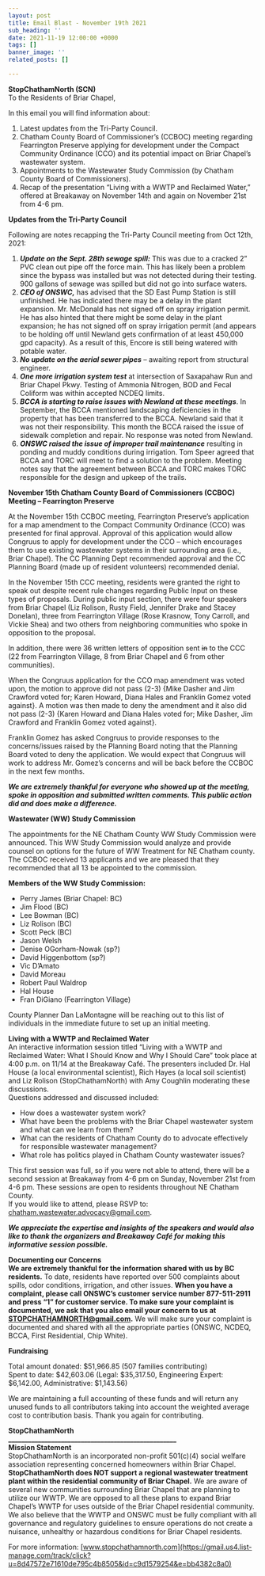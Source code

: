 ```yaml
---
layout: post
title: Email Blast - November 19th 2021
sub_heading: ''
date: 2021-11-19 12:00:00 +0000
tags: []
banner_image: ''
related_posts: []

---
```

**StopChathamNorth (SCN)**  
 To the Residents of Briar Chapel,  
   
 In this email you will find information about:

1. Latest updates from the Tri-Party Council.
2. Chatham County Board of Commissioner’s (CCBOC) meeting regarding Fearrington Preserve applying for development under the Compact Community Ordinance (CCO) and its potential impact on Briar Chapel’s wastewater system.
3. Appointments to the Wastewater Study Commission (by Chatham County Board of Commissioners).
4. Recap of the presentation “Living with a WWTP and Reclaimed Water,” offered at Breakaway on November 14th and again on November 21st from 4-6 pm.

**Updates from the Tri-Party Council**  
   
 Following are notes recapping the Tri-Party Council meeting from Oct 12th, 2021:

1. **_Update on the Sept. 28th sewage spill:_** This was due to a cracked 2” PVC clean out pipe off the force main. This has likely been a problem since the bypass was installed but was not detected during their testing. 900 gallons of sewage was spilled but did not go into surface waters.
2. **_CEO of ONSWC,_** has advised that the SD East Pump Station is still unfinished. He has indicated there may be a delay in the plant expansion. Mr. McDonald has not signed off on spray irrigation permit. He has also hinted that there might be some delay in the plant expansion; he has not signed off on spray irrigation permit (and appears to be holding off until Newland gets confirmation of at least 450,000 gpd capacity). As a result of this, Encore is still being watered with potable water.
3. **_No update on the aerial sewer pipes_** – awaiting report from structural engineer.
4. **_One more irrigation system test_** at intersection of Saxapahaw Run and Briar Chapel Pkwy. Testing of Ammonia Nitrogen, BOD and Fecal Coliform was within accepted NCDEQ limits.
5. **_BCCA is starting to raise issues with Newland at these meetings_**. In September, the BCCA mentioned landscaping deficiencies in the property that has been transferred to the BCCA. Newland said that it was not their responsibility. This month the BCCA raised the issue of sidewalk completion and repair. No response was noted from Newland.
6. **_ONSWC raised the issue of improper trail maintenance_** resulting in ponding and muddy conditions during irrigation. Tom Speer agreed that BCCA and TORC will meet to find a solution to the problem. Meeting notes say that the agreement between BCCA and TORC makes TORC responsible for the design and upkeep of the trails.

**November 15th Chatham County Board of Commissioners (CCBOC) Meeting – Fearrington Preserve**  
   
 At the November 15th CCBOC meeting, Fearrington Preserve’s application for a map amendment to the Compact Community Ordinance (CCO) was presented for final approval. Approval of this application would allow Congruus to apply for development under the CCO – which encourages them to use existing wastewater systems in their surrounding area (i.e., Briar Chapel). The CC Planning Dept recommended approval and the CC Planning Board (made up of resident volunteers) recommended denial.  
   
 In the November 15th CCC meeting, residents were granted the right to speak out despite recent rule changes regarding Public Input on these types of proposals. During public input section, there were four speakers from Briar Chapel (Liz Rolison, Rusty Field, Jennifer Drake and Stacey Donelan), three from Fearrington Village (Rose Krasnow, Tony Carroll, and Vickie Shea) and two others from neighboring communities who spoke in opposition to the proposal.  
   
 In addition, there were 36 written letters of opposition sent ~~in~~ to the CCC (22 from Fearrington Village, 8 from Briar Chapel and 6 from other communities).  
   
 When the Congruus application for the CCO map amendment was voted upon, the motion to approve did not pass (2-3) {Mike Dasher and Jim Crawford voted for; Karen Howard, Diana Hales and Franklin Gomez voted against}. A motion was then made to deny the amendment and it also did not pass (2-3) {Karen Howard and Diana Hales voted for; Mike Dasher, Jim Crawford and Franklin Gomez voted against}.  
   
 Franklin Gomez has asked Congruus to provide responses to the concerns/issues raised by the Planning Board noting that the Planning Board voted to deny the application. We would expect that Congruus will work to address Mr. Gomez’s concerns and will be back before the CCBOC in the next few months.  
   
 **_We are extremely thankful for everyone who showed up at the meeting, spoke in opposition and submitted written comments. This public action did and does make a difference._**  
   
 **Wastewater (WW) Study Commission**  
   
 The appointments for the NE Chatham County WW Study Commission were announced. This WW Study Commission would analyze and provide counsel on options for the future of WW Treatment for NE Chatham county. The CCBOC received 13 applicants and we are pleased that they recommended that all 13 be appointed to the commission.  
   
 **Members of the WW Study Commission:**

* Perry James (Briar Chapel: BC)
* Jim Flood (BC)
* Lee Bowman (BC)
* Liz Rolison (BC)
* Scott Peck (BC)
* Jason Welsh
* Denise OGorham-Nowak (sp?)
* David Higgenbottom (sp?)
* Vic D’Amato
* David Moreau
* Robert Paul Waldrop
* Hal House
* Fran DiGiano (Fearrington Village)

County Planner Dan LaMontagne will be reaching out to this list of individuals in the immediate future to set up an initial meeting.  
   
 **Living with a WWTP and Reclaimed Water**  
 An interactive information session titled “Living with a WWTP and Reclaimed Water: What I Should Know and Why I Should Care” took place at 4:00 p.m. on 11/14 at the Breakaway Café. The presenters included Dr. Hal House (a local environmental scientist), Rich Hayes (a local soil scientist) and Liz Rolison (StopChathamNorth) with Amy Coughlin moderating these discussions.  
 Questions addressed and discussed included:

* How does a wastewater system work?
* What have been the problems with the Briar Chapel wastewater system and what can we learn from them?
* What can the residents of Chatham County do to advocate effectively for responsible wastewater management?
* What role has politics played in Chatham County wastewater issues?

This first session was full, so if you were not able to attend, there will be a second session at Breakaway from 4-6 pm on Sunday, November 21st from 4-6 pm. These sessions are open to residents throughout NE Chatham County.  
 If you would like to attend, please RSVP to: [chatham.wastewater.advocacy@gmail.com](mailto:chatham.wastewater.advocacy@gmail.com).  
  
**_We appreciate the expertise and insights of the speakers and would also like to thank the organizers and Breakaway Café for making this informative session possible._**  
  
**Documenting our Concerns**  
**We are extremely thankful for the information shared with us by BC residents.** To date, residents have reported over 500 complaints about spills, odor conditions, irrigation, and other issues. **When you have a complaint, please call ONSWC’s customer service number 877-511-2911 and press “1” for customer service. To make sure your complaint is documented, we ask that you also email your concern to us at** [**STOPCHATHAMNORTH@gmail.com**](mailto:STOPCHATHAMNORTH@gmail.com)**.** We will make sure your complaint is documented and shared with all the appropriate parties (ONSWC, NCDEQ, BCCA, First Residential, Chip White).  
  
**Fundraising**  
  
 Total amount donated: $51,966.85 (507 families contributing)  
 Spent to date: $42,603.06 (Legal: $35,317.50, Engineering Expert: $6,142.00, Administrative: $1,143.56)  
  
 We are maintaining a full accounting of these funds and will return any unused funds to all contributors taking into account the weighted average cost to contribution basis. Thank you again for contributing.   
  
**StopChathamNorth**  
**___________________________________________________**  
**Mission Statement**  
 StopChathamNorth is an incorporated non-profit 501(c)(4) social welfare association representing concerned homeowners within Briar Chapel. **StopChathamNorth does NOT support a regional wastewater treatment plant within the residential community of Briar Chapel.** We are aware of several new communities surrounding Briar Chapel that are planning to utilize our WWTP. We are opposed to all these plans to expand Briar Chapel’s WWTP for uses outside of the Briar Chapel residential community. We also believe that the WWTP and ONSWC must be fully compliant with all governance and regulatory guidelines to ensure operations do not create a nuisance, unhealthy or hazardous conditions for Briar Chapel residents.  
  
 For more information: [www.stopchathamnorth.com](https://gmail.us4.list-manage.com/track/click?u=8d47572e71610de795c4b8505&id=c9d1579254&e=bb4382c8a0)